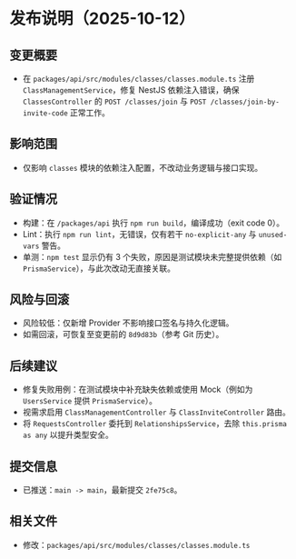 # 发布说明（2025-10-12）

## 变更概要

- 在 `packages/api/src/modules/classes/classes.module.ts` 注册 `ClassManagementService`，修复 NestJS 依赖注入错误，确保 `ClassesController` 的 `POST /classes/join` 与 `POST /classes/join-by-invite-code` 正常工作。

## 影响范围

- 仅影响 `classes` 模块的依赖注入配置，不改动业务逻辑与接口实现。

## 验证情况

- 构建：在 `/packages/api` 执行 `npm run build`，编译成功（exit code 0）。
- Lint：执行 `npm run lint`，无错误，仅有若干 `no-explicit-any` 与 `unused-vars` 警告。
- 单测：`npm test` 显示仍有 3 个失败，原因是测试模块未完整提供依赖（如 `PrismaService`），与此次改动无直接关联。

## 风险与回滚

- 风险较低：仅新增 Provider 不影响接口签名与持久化逻辑。
- 如需回滚，可恢复至变更前的 `8d9d83b`（参考 Git 历史）。

## 后续建议

- 修复失败用例：在测试模块中补充缺失依赖或使用 Mock（例如为 `UsersService` 提供 `PrismaService`）。
- 视需求启用 `ClassManagementController` 与 `ClassInviteController` 路由。
- 将 `RequestsController` 委托到 `RelationshipsService`，去除 `this.prisma as any` 以提升类型安全。

## 提交信息

- 已推送：`main -> main`，最新提交 `2fe75c8`。

## 相关文件

- 修改：`packages/api/src/modules/classes/classes.module.ts`
